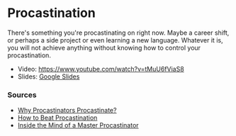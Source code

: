 # Procastination

There's something you're procastinating on right now. Maybe a career shift, or perhaps a side project or even learning a new language. Whatever it is, you will not achieve anything without knowing how to control your procastination.

* Video: https://www.youtube.com/watch?v=tMuU6fViaS8
* Slides: [Google Slides](https://docs.google.com/a/pagar.me/presentation/d/1m58H6CWQdJRbt1Lb9x93VnZ6_ZiSbdUj1oybzCqG1ig/edit?usp=sharing)

### Sources

* [Why Procastinators Procastinate?](http://waitbutwhy.com/2013/10/why-procrastinators-procrastinate.html)
* [How to Beat Procastination](http://waitbutwhy.com/2013/11/how-to-beat-procrastination.html)
* [Inside the Mind of a Master Procastinator](https://www.ted.com/talks/tim_urban_inside_the_mind_of_a_master_procrastinator)
